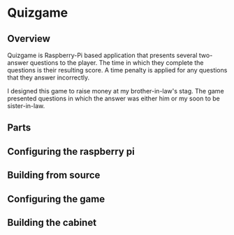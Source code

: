 # Quizgame

## Overview

Quizgame is Raspberry-Pi based application that presents several two-answer questions to the player. The time in which they complete the questions is their resulting score. A time penalty is applied for any questions that they answer incorrectly.

I designed this game to raise money at my brother-in-law's stag. The game presented questions in which the answer was either him or my soon to be sister-in-law.

## Parts

## Configuring the raspberry pi


## Building from source

## Configuring the game

## Building the cabinet






